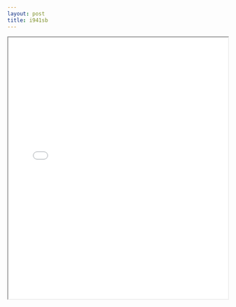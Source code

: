 ```yaml
---
layout: post
title: i941sb
---
```


<div class="pdf-container">
<iframe src="/ea/assets/pdfs/pubs.n.ins/i941sb.pdf" height="600" width="100%" allowFullScreen="true"></iframe>
</div>

